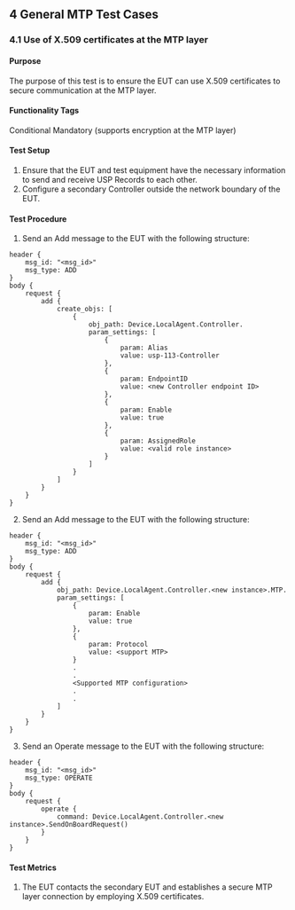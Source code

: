 ## 4 General MTP Test Cases

### 4.1 Use of X.509 certificates at the MTP layer

#### Purpose

The purpose of this test is to ensure the EUT can use X.509 certificates
to secure communication at the MTP layer.

#### Functionality Tags

Conditional Mandatory (supports encryption at the MTP layer)

#### Test Setup

1. Ensure that the EUT and test equipment have the necessary information to send
   and receive USP Records to each other.
2. Configure a secondary Controller outside the network boundary of the EUT.

#### Test Procedure

1. Send an Add message to the EUT with the following structure:

```
header {
    msg_id: "<msg_id>"
    msg_type: ADD
}
body {
    request {
        add {
            create_objs: [
                {
                    obj_path: Device.LocalAgent.Controller.
                    param_settings: [
                        {
                            param: Alias
                            value: usp-113-Controller
                        },
                        {
                            param: EndpointID
                            value: <new Controller endpoint ID>
                        },
                        {
                            param: Enable
                            value: true
                        },
                        {
                            param: AssignedRole
                            value: <valid role instance>
                        }
                    ]
                }
            ]
        }
    }
}
```

2. Send an Add message to the EUT with the following structure:

```
header {
    msg_id: "<msg_id>"
    msg_type: ADD
}
body {
    request {
        add {
            obj_path: Device.LocalAgent.Controller.<new instance>.MTP.
            param_settings: [
                {
                    param: Enable
                    value: true
                },
                {
                    param: Protocol
                    value: <support MTP>
                }
                .
                .
                <Supported MTP configuration>
                .
                .
            ]
        }
    }
}
```

3. Send an Operate message to the EUT with the following structure:

```
header {
    msg_id: "<msg_id>"
    msg_type: OPERATE
}
body {
    request {
        operate {
            command: Device.LocalAgent.Controller.<new instance>.SendOnBoardRequest()
        }
    }
}
```

#### Test Metrics

1. The EUT contacts the secondary EUT and establishes a secure MTP layer connection
   by employing X.509 certificates.
